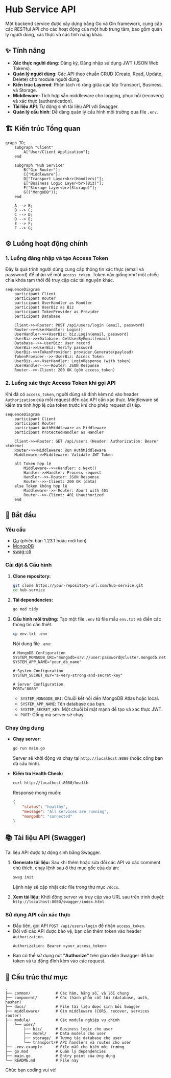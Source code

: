 # Hub Service API

Một backend service được xây dựng bằng Go và Gin framework, cung cấp các RESTful API cho các hoạt động của một hub trung tâm, bao gồm quản lý người dùng, xác thực và các tính năng khác.

## ✨ Tính năng

-   **Xác thực người dùng**: Đăng ký, Đăng nhập sử dụng JWT (JSON Web Tokens).
-   **Quản lý người dùng**: Các API theo chuẩn CRUD (Create, Read, Update, Delete) cho module người dùng.
-   **Kiến trúc Layered**: Phân tách rõ ràng giữa các lớp Transport, Business, và Storage.
-   **Middleware**: Tích hợp sẵn middleware cho logging, phục hồi (recovery) và xác thực (authentication).
-   **Tài liệu API**: Tự động sinh tài liệu API với Swagger.
-   **Quản lý cấu hình**: Dễ dàng quản lý cấu hình môi trường qua file `.env`.

## 🏗️ Kiến trúc Tổng quan

```mermaid
graph TD;
    subgraph "Client"
        A["User/Client Application"];
    end

    subgraph "Hub Service"
        B("Gin Router");
        C{"Middleware"};
        D["Transport Layer<br>(Handlers)"];
        E["Business Logic Layer<br>(Biz)"];
        F["Storage Layer<br>(Storage)"];
        G(("MongoDB"));
    end

    A --> B;
    B --> C;
    C --> D;
    D --> E;
    E --> F;
    F --> G;
```

## ⚙️ Luồng hoạt động chính

### 1. Luồng đăng nhập và tạo Access Token

Đây là quá trình người dùng cung cấp thông tin xác thực (email và password) để nhận về một `access_token`. Token này giống như một chiếc chìa khóa tạm thời để truy cập các tài nguyên khác.

```mermaid
sequenceDiagram
    participant Client
    participant Router
    participant UserHandler as Handler
    participant UserBiz as Biz
    participant TokenProvider as Provider
    participant Database

    Client->>+Router: POST /api/users/login (email, password)
    Router->>+UserHandler: Login()
    UserHandler->>+UserBiz: biz.Login(email, password)
    UserBiz->>+Database: GetUserByEmail(email)
    Database-->>-UserBiz: User record
    UserBiz->>UserBiz: Verify password
    UserBiz->>+TokenProvider: provider.Generate(payload)
    TokenProvider-->>-UserBiz: Access Token
    UserBiz-->>-UserHandler: LoginResponse (with token)
    UserHandler-->>-Router: JSON Response
    Router-->>-Client: 200 OK (gồm access_token)
```

### 2. Luồng xác thực Access Token khi gọi API

Khi đã có `access_token`, người dùng sẽ đính kèm nó vào header `Authorization` của mỗi request đến các API cần xác thực. Middleware sẽ kiểm tra tính hợp lệ của token trước khi cho phép request đi tiếp.

```mermaid
sequenceDiagram
    participant Client
    participant Router
    participant AuthMiddleware as Middleware
    participant ProtectedHandler as Handler

    Client->>+Router: GET /api/users (Header: Authorization: Bearer <token>)
    Router->>+Middleware: Run AuthMiddleware
    Middleware->>Middleware: Validate JWT Token

    alt Token hợp lệ
        Middleware-->>+Handler: c.Next()
        Handler->>Handler: Process request
        Handler-->>-Router: JSON Response
        Router-->>-Client: 200 OK (data)
    else Token không hợp lệ
        Middleware-->>-Router: Abort with 401
        Router-->>-Client: 401 Unauthorized
    end
```

## 🚀 Bắt đầu

### Yêu cầu

-   [Go](https://golang.org/dl/) (phiên bản 1.23.1 hoặc mới hơn)
-   [MongoDB](https://www.mongodb.com/try/download/community)
-   [swag-cli](https://github.com/swaggo/swag)

### Cài đặt & Cấu hình

1.  **Clone repository:**

    ```bash
    git clone https://your-repository-url.com/hub-service.git
    cd hub-service
    ```

2.  **Tải dependencies:**

    ```bash
    go mod tidy
    ```

3.  **Cấu hình môi trường:**
    Tạo một file `.env` từ file mẫu `env.txt` và điền các thông tin cần thiết.

    ```bash
    cp env.txt .env
    ```

    Nội dung file `.env`:

    ```env
    # MongoDB Configuration
    SYSTEM_MONGODB_URI="mongodb+srv://user:password@cluster.mongodb.net/your_db_name"
    SYSTEM_APP_NAME="your_db_name"

    # System Configuration
    SYSTEM_SECRET_KEY="a-very-strong-and-secret-key"

    # Server Configuration
    PORT="8080"
    ```

    -   `SYSTEM_MONGODB_URI`: Chuỗi kết nối đến MongoDB Atlas hoặc local.
    -   `SYSTEM_APP_NAME`: Tên database của bạn.
    -   `SYSTEM_SECRET_KEY`: Một chuỗi bí mật mạnh để tạo và xác thực JWT.
    -   `PORT`: Cổng mà server sẽ chạy.

### Chạy ứng dụng

-   **Chạy server:**

    ```bash
    go run main.go
    ```

    Server sẽ khởi động và chạy tại `http://localhost:8080` (hoặc cổng bạn đã cấu hình).

-   **Kiểm tra Health Check:**
    ```bash
    curl http://localhost:8080/health
    ```
    Response mong muốn:
    ```json
    {
    	"status": "healthy",
    	"message": "All services are running",
    	"mongodb": "connected"
    }
    ```

## 📚 Tài liệu API (Swagger)

Tài liệu API được tự động sinh bằng Swagger.

1.  **Generate tài liệu:**
    Sau khi thêm hoặc sửa đổi các API và các comment chú thích, chạy lệnh sau ở thư mục gốc của dự án:

    ```bash
    swag init
    ```

    Lệnh này sẽ cập nhật các file trong thư mục `/docs`.

2.  **Xem tài liệu:**
    Khởi động server và truy cập vào URL sau trên trình duyệt:
    `http://localhost:8080/swagger/index.html`

### Sử dụng API cần xác thực

-   Đầu tiên, gọi API `POST /api/users/login` để nhận `access_token`.
-   Đối với các API được bảo vệ, bạn cần thêm token vào header `Authorization`.
    ```
    Authorization: Bearer <your_access_token>
    ```
-   Bạn có thể sử dụng nút **"Authorize"** trên giao diện Swagger để lưu token và tự động đính kèm vào các request.

## 📁 Cấu trúc thư mục

```
.
├── common/           # Các hàm, hằng số, và lỗi chung
├── component/        # Các thành phần cốt lõi (database, auth, hasher)
├── docs/             # File tài liệu được sinh bởi Swagger
├── middleware/       # Gin middleware (CORS, recover, services router)
├── module/           # Các module nghiệp vụ chính
│   └── user/
│       ├── biz/      # Business logic cho user
│       ├── model/    # Data models cho user
│       ├── storage/  # Tương tác database cho user
│       └── transport/# API handlers và routes cho user
├── .env.example      # File mẫu cho biến môi trường
├── go.mod            # Quản lý dependencies
├── main.go           # Entry point của ứng dụng
└── README.md         # File này
```

Chúc bạn coding vui vẻ!
